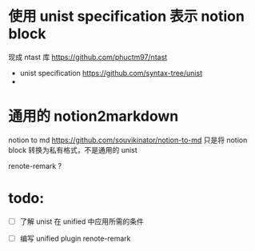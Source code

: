# 使用 unist specification 表示 notion block

现成 ntast 库 https://github.com/phuctm97/ntast

- unist specification https://github.com/syntax-tree/unist
- 

# 通用的 notion2markdown

notion to md https://github.com/souvikinator/notion-to-md
只是将 notion block 转换为私有格式，不是通用的 unist

renote-remark ?

# todo:

- [ ] 了解 unist 在 unified 中应用所需的条件
- [ ] 编写 unified plugin renote-remark















